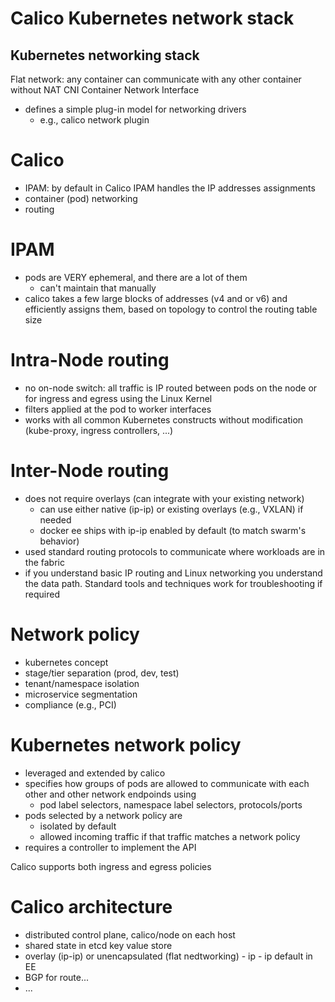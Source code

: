 # Calico Kubernetes network stack

## Kubernetes networking stack
Flat network: any container can communicate with any other container without NAT
CNI Container Network Interface
* defines a simple plug-in model for networking drivers
  * e.g., calico network plugin

# Calico
* IPAM: by default in Calico IPAM handles the IP addresses assignments
* container (pod) networking
* routing

# IPAM
* pods are VERY ephemeral, and there are a lot of them
  * can't maintain that manually
* calico takes a few large blocks of addresses (v4 and or v6) and efficiently assigns them, based on topology to control the routing table size

# Intra-Node routing
* no on-node switch: all traffic is IP routed between pods on the node or for ingress and egress using the Linux Kernel
* filters applied at the pod to worker interfaces
* works with all common Kubernetes constructs without modification (kube-proxy, ingress controllers, ...)

# Inter-Node routing
* does not require overlays (can integrate with your existing network)
  * can use either native (ip-ip) or existing overlays (e.g., VXLAN) if needed
  * docker ee ships with ip-ip enabled by default (to match swarm's behavior)
* used standard routing protocols to communicate where workloads are in the fabric
* if you understand basic IP routing and Linux networking you understand the data path. Standard tools and techniques work for troubleshooting if required

# Network policy
* kubernetes concept
* stage/tier separation (prod, dev, test)
* tenant/namespace isolation
* microservice segmentation
* compliance (e.g., PCI)

# Kubernetes network policy
* leveraged and extended by calico
* specifies how groups of pods are allowed to communicate with each other and other network endpoinds using
  * pod label selectors, namespace label selectors, protocols/ports
* pods selected by a network policy are
  * isolated by default
  * allowed incoming traffic if that traffic matches a network policy
* requires a controller to implement the API

Calico supports both ingress and egress policies

# Calico architecture
* distributed control plane, calico/node on each host
* shared state in etcd key value store
* overlay (ip-ip) or unencapsulated (flat nedtworking) - ip - ip default in EE
* BGP for route...
* ...

